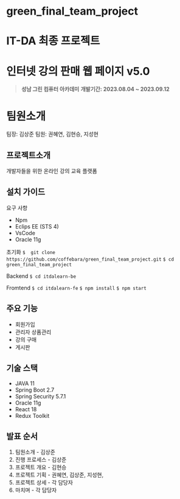 # green_final_team_project

#  IT-DA 최종 프로젝트

# 인터넷 강의 판매 웹 페이지 v5.0
> **성남 그린 컴퓨터 아카데미**
> **개발기간: 2023.08.04 ~ 2023.09.12**

# 팀원소개

팀장: 김상준
팀원: 권혜연, 김현승, 지성현 

## 프로젝트소개

개발자들을 위한 온라인 강의 교육 플랫폼

## 설치 가이드

요구 사항
- Npm
- Eclips EE (STS 4)
- VsCode
- Oracle 11g

초기화
 `$  git clone https://github.com/coffebara/green_final_team_project.git`
 `$ cd green_final_team_project                                         `

Backend
`$ cd itdalearn-be`

Fromtend
`$ cd itdalearn-fe`
`$ npm install`
`$ npm start` 
 
## 주요 기능

- 회원가입
- 관리자 상품관리
- 강의 구매
- 게시판

## 기술 스택

- JAVA 11
- Spring Boot 2.7
- Spring Security 5.7.1
- Oracle 11g
- React 18
- Redux Toolkit



## 발표 순서

1. 팀원소개 - 김상준
2. 진행 프로세스 - 김상준
3.  프로젝트 개요 - 김현승
4. 프로젝트 기획 - 권혜연, 김상준, 지성현, 
5. 프로젝트 상세 - 각 담당자
6. 마치며 - 각 담당자
